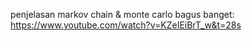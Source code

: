 penjelasan markov chain & monte carlo bagus banget: https://www.youtube.com/watch?v=KZeIEiBrT_w&t=28s
